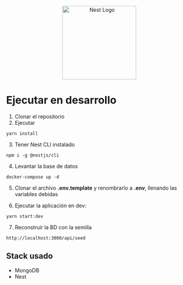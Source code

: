 <p align="center">
  <a href="http://nestjs.com/" target="blank"><img src="https://nestjs.com/img/logo-small.svg" width="200" alt="Nest Logo" /></a>
</p>

# Ejecutar en desarrollo

1. Clonar el repositorio
2. Ejecutar

```
yarn install
```

3. Tener Nest CLI instalado

```
npm i -g @nestjs/cli
```

4. Levantar la base de datos

```
docker-compose up -d
```

5. Clonar el archivo **.env.template** y renombrarlo a **.env**, llenando las variables debidas

6. Ejecutar la aplicación en dev:

```
yarn start:dev
```

7. Reconstruir la BD con la semilla

```
http://localhost:3000/api/seed
```

## Stack usado

- MongoDB
- Nest

